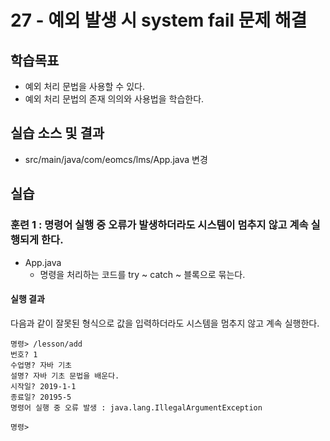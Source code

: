 # 27 - 예외 발생 시 system fail 문제 해결

## 학습목표
- 예외 처리 문법을 사용할 수 있다.
- 예외 처리 문법의 존재 의의와 사용법을 학습한다.
  
## 실습 소스 및 결과
- src/main/java/com/eomcs/lms/App.java 변경

## 실습

### 훈련 1 : 명령어 실행 중 오류가 발생하더라도 시스템이 멈추지 않고 계속 실행되게 한다.

- App.java
    - 명령을 처리하는 코드를 try ~ catch ~ 블록으로 묶는다.

#### 실행 결과

다음과 같이 잘못된 형식으로 값을 입력하더라도 시스템을 멈추지 않고 계속 실행한다.
```
명령> /lesson/add
번호? 1
수업명? 자바 기초
설명? 자바 기초 문법을 배운다.
시작일? 2019-1-1
종료일? 20195-5
명령어 실행 중 오류 발생 : java.lang.IllegalArgumentException

명령> 
```